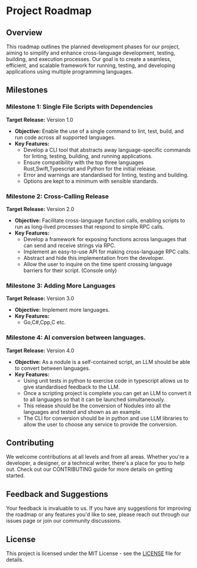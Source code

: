 # Project Roadmap

## Overview

This roadmap outlines the planned development phases for our project, aiming to simplify and enhance cross-language development, testing, building, and execution processes. Our goal is to create a seamless, efficient, and scalable framework for running, testing, and developing applications using multiple programming languages.

## Milestones

### Milestone 1: Single File Scripts with Dependencies
**Target Release:** Version 1.0

- **Objective:** Enable the use of a single command to lint, test, build, and run code across all supported languages.
- **Key Features:**
  - Develop a CLI tool that abstracts away language-specific commands for linting, testing, building, and running applications.
  - Ensure compatibility with the top three languages Rust,Swift,Typescript and Python for the initial release.
  - Error and warnings are standardised for linting, testing and building.
  - Options are kept to a minimum with sensible standards.

### Milestone 2:  Cross-Calling Release
**Target Release:** Version 2.0

- **Objective:** Facilitate cross-language function calls, enabling scripts to run as long-lived processes that respond to simple RPC calls.
- **Key Features:**
  - Develop a framework for exposing functions across languages that can send and receive strings via RPC.
  - Implement an easy-to-use API for making cross-language RPC calls.
  - Abstract and hide this implementation from the developer.
  - Allow the user to inquire on the time spent crossing language barriers for their script. (Console only)

### Milestone 3: Adding More Languages
**Target Release:** Version 3.0

- **Objective:** Implement more languages.
- **Key Features:**
  - Go,C#,Cpp,C etc.
     
### Milestone 4: AI conversion between languages.
**Target Release:** Version 4.0

- **Objective:** As a nodule is a self-contained script, an LLM should be able to convert between languages.
- **Key Features:**
  - Using unit tests in python to exercise code in typescript allows us to give standardised feedback to the LLM.
  - Once a scripting project is complete you can get an LLM to convert it to all languages so that it can be launched simultaneously.
  - This release should be the conversion of Nodules into all the languages and tested and shown as an example.
  - The CLI for conversion should be in python and use LLM libraries to allow the user to choose any service to provide the conversion.

## Contributing

We welcome contributions at all levels and from all areas. Whether you're a developer, a designer, or a technical writer, there's a place for you to help out. Check out our CONTRIBUTING guide for more details on getting started.

## Feedback and Suggestions

Your feedback is invaluable to us. If you have any suggestions for improving the roadmap or any features you'd like to see, please reach out through our issues page or join our community discussions.

## License

This project is licensed under the MIT License - see the [LICENSE](LICENSE) file for details.
